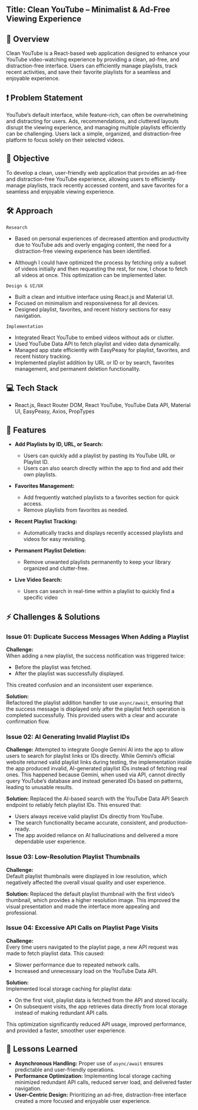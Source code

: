 ## Title: Clean YouTube – Minimalist & Ad-Free Viewing Experience

## 📄 Overview

Clean YouTube is a React-based web application designed to enhance your YouTube video-watching experience by providing a clean, ad-free, and distraction-free interface. Users can efficiently manage playlists, track recent activities, and save their favorite playlists for a seamless and enjoyable experience.

## ❗ Problem Statement

YouTube’s default interface, while feature-rich, can often be overwhelming and distracting for users. Ads, recommendations, and cluttered layouts disrupt the viewing experience, and managing multiple playlists efficiently can be challenging. Users lack a simple, organized, and distraction-free platform to focus solely on their selected videos.

## 🎯 Objective

To develop a clean, user-friendly web application that provides an ad-free and distraction-free YouTube experience, allowing users to efficiently manage playlists, track recently accessed content, and save favorites for a seamless and enjoyable viewing experience.

## 🛠️ Approach

`Research`

- Based on personal experiences of decreased attention and productivity due to YouTube ads and overly engaging content, the need for a distraction-free viewing experience has been identified.

- Although I could have optimized the process by fetching only a subset of videos initially and then requesting the rest, for now, I chose to fetch all videos at once. This optimization can be implemented later.

`Design & UI/UX`

- Built a clean and intuitive interface using React.js and Material UI.
- Focused on minimalism and responsiveness for all devices.
- Designed playlist, favorites, and recent history sections for easy navigation.

`Implementation`

- Integrated React YouTube to embed videos without ads or clutter.
- Used YouTube Data API to fetch playlist and video data dynamically.
- Managed app state efficiently with EasyPeasy for playlist, favorites, and recent history tracking.
- Implemented playlist addition by URL or ID or by search, favorites management, and permanent deletion functionality.

## 💻 Tech Stack

- React.js, React Router DOM, React YouTube, YouTube Data API, Material UI, EasyPeasy, Axios, PropTypes

## 🔑 Features

- **Add Playlists by ID, URL, or Search:**

  - Users can quickly add a playlist by pasting its YouTube URL or Playlist ID.
  - Users can also search directly within the app to find and add their own playlists.

- **Favorites Management:**

  - Add frequently watched playlists to a favorites section for quick access.
  - Remove playlists from favorites as needed.

- **Recent Playlist Tracking:**

  - Automatically tracks and displays recently accessed playlists and videos for easy revisiting.

- **Permanent Playlist Deletion:**

  - Remove unwanted playlists permanently to keep your library organized and clutter-free.

- **Live Video Search:**

  - Users can search in real-time within a playlist to quickly find a specific video

## ⚡ Challenges & Solutions

### **Issue 01: Duplicate Success Messages When Adding a Playlist**

**Challenge:**  
When adding a new playlist, the success notification was triggered twice:

- Before the playlist was fetched.
- After the playlist was successfully displayed.

This created confusion and an inconsistent user experience.

**Solution:**  
Refactored the playlist addition handler to use `async/await`, ensuring that the success message is displayed only after the playlist fetch operation is completed successfully. This provided users with a clear and accurate confirmation flow.

### **Issue 02: AI Generating Invalid Playlist IDs**

**Challenge:**
Attempted to integrate Google Gemini AI into the app to allow users to search for playlist links or IDs directly. While Gemini’s official website returned valid playlist links during testing, the implementation inside the app produced invalid, AI-generated playlist IDs instead of fetching real ones. This happened because Gemini, when used via API, cannot directly query YouTube’s database and instead generated IDs based on patterns, leading to unusable results.

**Solution:**
Replaced the AI-based search with the YouTube Data API Search endpoint to reliably fetch playlist IDs. This ensured that:

- Users always receive valid playlist IDs directly from YouTube.
- The search functionality became accurate, consistent, and production-ready.
- The app avoided reliance on AI hallucinations and delivered a more dependable user experience.

### **Issue 03: Low-Resolution Playlist Thumbnails**

**Challenge:**  
Default playlist thumbnails were displayed in low resolution, which negatively affected the overall visual quality and user experience.

**Solution:**
Replaced the default playlist thumbnail with the first video’s thumbnail, which provides a higher resolution image. This improved the visual presentation and made the interface more appealing and professional.

### **Issue 04: Excessive API Calls on Playlist Page Visits**

**Challenge:**  
Every time users navigated to the playlist page, a new API request was made to fetch playlist data. This caused:

- Slower performance due to repeated network calls.
- Increased and unnecessary load on the YouTube Data API.

**Solution:**  
Implemented local storage caching for playlist data:

- On the first visit, playlist data is fetched from the API and stored locally.
- On subsequent visits, the app retrieves data directly from local storage instead of making redundant API calls.

This optimization significantly reduced API usage, improved performance, and provided a faster, smoother user experience.

## 📖 Lessons Learned

- **Asynchronous Handling:** Proper use of `async/await` ensures predictable and user-friendly operations.
- **Performance Optimization:** Implementing local storage caching minimized redundant API calls, reduced server load, and delivered faster navigation.
- **User-Centric Design:** Prioritizing an ad-free, distraction-free interface created a more focused and enjoyable user experience.
